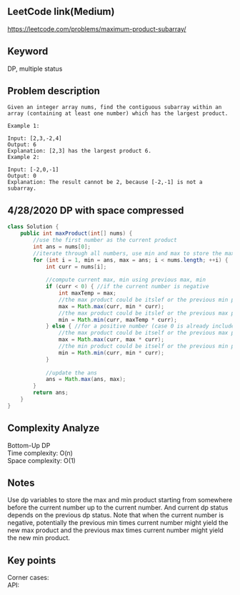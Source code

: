 ## LeetCode link(Medium)
https://leetcode.com/problems/maximum-product-subarray/

## Keyword
DP, multiple status

## Problem description
```
Given an integer array nums, find the contiguous subarray within an array (containing at least one number) which has the largest product.

Example 1:

Input: [2,3,-2,4]
Output: 6
Explanation: [2,3] has the largest product 6.
Example 2:

Input: [-2,0,-1]
Output: 0
Explanation: The result cannot be 2, because [-2,-1] is not a subarray.
```


## 4/28/2020 DP with space compressed

```java
class Solution {
    public int maxProduct(int[] nums) {
        //use the first number as the current product
        int ans = nums[0];
        //iterate through all numbers, use min and max to store the max and min product starting from somewhere before the current number up to the current number
        for (int i = 1, min = ans, max = ans; i < nums.length; ++i) {
            int curr = nums[i];
            
            //compute current max, min using previous max, min
            if (curr < 0) { //if the current number is negative
                int maxTemp = max;
                //the max product could be itslef or the previous min product times itself
                max = Math.max(curr, min * curr);
                //the max product could be itslef or the previous max product times itself
                min = Math.min(curr, maxTemp * curr);
            } else { //for a positive number (case 0 is already included since no mater what the current max and min will be 0)
                //the max product could be itself or the previous max product times itself
                max = Math.max(curr, max * curr);
                //the min product could be itself or the previous min product times itself
                min = Math.min(curr, min * curr);
            }
            
            //update the ans
            ans = Math.max(ans, max);
        }
        return ans;
    }
}
```

## Complexity Analyze
Bottom-Up DP\
Time complexity: O(n)\
Space complexity: O(1)

## Notes
Use dp variables to store the max and min product starting from somewhere before the current number up to the current number. And current dp status depends on the previous dp status. Note that when the current number is negative, potentially the previous min times current number might yield the new max product and the previous max times current number might yield the new min product.

## Key points
Corner cases: \
API: